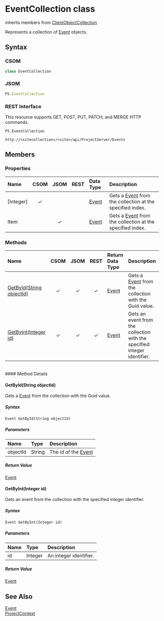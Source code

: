 [comment]: # (Name:EventCollection)
[comment]: # (Type:class)
[comment]: # (Status:Verified)

# <a name="name"></a>EventCollection class

inherits members from [ClientObjectCollection<Event>](https://msdn.microsoft.com/EN-US/library/ee539303)<br/>

<a name="description"></a>Represents a collection of [Event](Event.md) objects.

## <a name="syntax"></a>Syntax

### CSOM

```C#
class EventCollection 
```
### JSOM

```JavaScript
PS.EventCollection
```
### REST Interface

This resource supports GET, POST, PUT, PATCH, and MERGE HTTP commands.

```
PS.EventCollection

http://<sitecollection>/<site>/api/ProjectServer/Events
```

## <a name="members"></a>Members

### <a name="properties"></a>Properties

|**Name**|**CSOM**|**JSOM**|**REST**|**Data Type**|**Description**|
|:-----|:-----:|:-----:|:-----:|:-----|:-----|
|<a name="[Integer]"></a>[Integer]|&#x2713;|||[Event](Event.md)|Gets a [Event](Event.md) from the collection at the specified index.|
|<a name="Item"></a>Item||&#x2713;||[Event](Event.md)|Gets a [Event](Event.md) from the collection at the specified index.|

### <a name="methods"></a>Methods

|**Name**|**CSOM**|**JSOM**|**REST**|**Return Data Type**|**Description**|
|:-----|:-----:|:-----:|:-----:|:-----|:-----|
|[GetById(String objectId)](#GetById_String_objectId_)|&#x2713;|&#x2713;|&#x2713;|[Event](Event.md)|Gets a [Event](Event.md) from the collection with the Guid value.|
|[GetByInt(Integer id)](#GetByInt_Integer_id_)|&#x2713;|&#x2713;|&#x2713;|[Event](Event.md)|Gets an event from the collection with the specified integer identifier.|

<br/>
#### Method Details

#### <a name="GetById_String_objectId_"></a>GetById(String objectId)

Gets a [Event](Event.md) from the collection with the Guid value.

##### Syntax

```
Event GetById(String objectId)
```

##### Parameters
|**Name** |**Type**|**Description**|
|:------ |:----|:------ |
|objectId|String|The id of the [Event](Event.md)

##### Return Value

[Event](Event.md)

#### <a name="GetByInt_Integer_id_"></a>GetByInt(Integer id)
 
Gets an event from the collection with the specified integer identifier.

##### Syntax

```
Event GetByInt(Integer id)
```

##### Parameters
|**Name** |**Type**|**Description**|
|:------ |:----|:------ |
|id| Integer | An integer identifier.

##### Return Value

[Event](Event.md)

## <a name="seeAlso"></a>See Also

[Event](Event.md)<br/>
[ProjectContext](ProjectContext.md)<br/>
